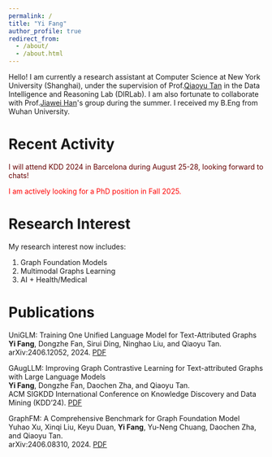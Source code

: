 ```yaml
---
permalink: /
title: "Yi Fang"
author_profile: true
redirect_from: 
  - /about/
  - /about.html
---
```

Hello! I am currently a research assistant at Computer Science at New York University (Shanghai), under the supervision of Prof.[Qiaoyu Tan](https://qiaoyu-tan.github.io/) in the Data Intelligence and Reasoning Lab (DIRLab). I am also fortunate to collaborate with Prof.[Jiawei Han](http://dm1.cs.uiuc.edu/index.html)'s group during the summer. I received my B.Eng from Wuhan University.

Recent Activity
======
<font color="#660000">I will attend KDD 2024 in Barcelona during August 25-28, looking forward to chats!</font>

<font color="#FF0000">I am actively looking for a PhD position in Fall 2025.</font>

Research Interest
======
My research interest now includes:
1. Graph Foundation Models
2. Multimodal Graphs Learning
3. AI + Health/Medical

Publications
======
UniGLM: Training One Unified Language Model for Text-Attributed Graphs<br>
**Yi Fang**, Dongzhe Fan, Sirui Ding, Ninghao Liu, and Qiaoyu Tan. <br>
arXiv:2406.12052, 2024. [PDF](https://arxiv.org/abs/2406.12052)

GAugLLM: Improving Graph Contrastive Learning for Text-attributed Graphs with Large Language Models<br>
**Yi Fang**, Dongzhe Fan, Daochen Zha, and Qiaoyu Tan.<br>
ACM SIGKDD International Conference on Knowledge Discovery and Data Mining (KDD’24). [PDF](https://arxiv.org/abs/2406.11945)

GraphFM: A Comprehensive Benchmark for Graph Foundation Model<br>
Yuhao Xu, Xinqi Liu, Keyu Duan, **Yi Fang**, Yu-Neng Chuang, Daochen Zha, and Qiaoyu Tan. <br>
arXiv:2406.08310, 2024. [PDF](https://arxiv.org/abs/2406.08310)



